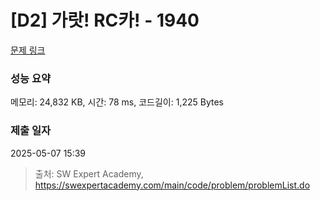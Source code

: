 # [D2] 가랏! RC카! - 1940 

[문제 링크](https://swexpertacademy.com/main/code/problem/problemDetail.do?contestProbId=AV5PjMgaALgDFAUq) 

### 성능 요약

메모리: 24,832 KB, 시간: 78 ms, 코드길이: 1,225 Bytes

### 제출 일자

2025-05-07 15:39



> 출처: SW Expert Academy, https://swexpertacademy.com/main/code/problem/problemList.do